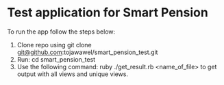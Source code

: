 <h1> Test application for Smart Pension </h1>

To run the app follow the steps below:
1) Clone repo using git clone git@github.com:tojawawel/smart_pension_test.git
2) Run: cd smart_pension_test
3) Use the following command: ruby ./get_result.rb <name_of_file> to get output with all views and unique views.
